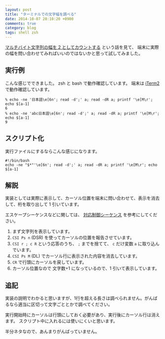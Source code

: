 ```yaml
---
layout: post
title: "ターミナルでの文字幅を調べる"
date: 2014-10-07 20:10:20 +0900
comments: true
category: blog
tags: shell zsh
---
```

[マルチバイト文字列の幅を 2 としてカウントする](http://uwabami.junkhub.org/log/20141007.html#p01 "マルチバイト文字列の幅を 2 としてカウントする")
という話を見て、
端末に実際の幅を問い合わせてみればいいのではないかと思って試してみました。

<!--more-->

## 実行例

こんな感じでできました。
zsh と bash で動作確認しています。
端末は
[iTerm2](http://iterm2.com/ "iTerm2")
で動作確認しています。

```console
% echo -ne '日本語\e[6n'; read -d';' a; read -dR a; printf '\e[M\r'; echo $[a-1]
6
% echo -ne 'abc日本語\e[6n'; read -d';' a; read -dR a; printf '\e[M\r'; echo $[a-1]
9
```

## スクリプト化

実行ファイルにするならこんな感じになります。

```shell
#!/bin/bash
echo -ne "$*"'\e[6n'; read -d';' a; read -dR a; printf '\e[M\r'; echo $[a-1]
```

## 解説

実装としては実際に表示して、カーソル位置を端末に問い合わせて、表示を消去して、桁を取り出して 1 引いています。

エスケープシーケンスなどに関しては、
[対応制御シーケンス](http://ttssh2.sourceforge.jp/manual/ja/about/ctrlseq.html "対応制御シーケンス")
を参考にしてください。

1. まず文字列を表示しています。
2. `CSI Ps n` (DSR) を使ってカーソルの位置を報告させています。
3. `CSI r ; c R` という応答のうち、 `;` までを捨てて、 `c` だけ変数 `a` に取り込んでいます。
4. `CSI Ps M` (DL) でカーソル行に表示された内容を消去しています。
5. `CR` で行頭にカーソルを戻しています。
6. カーソル位置なので 文字数+1 になっているので、1 引いて表示しています。

## 追記

実装の説明でわかると思いますが、1行を超える長さは調べられません。がんばるなら適当に区切って文字ごととかで調べてください。

実行開始時にカーソルは行頭にしておく必要があり、実行後にカーソル行は消えます。
スクリプト中に入れるには使いにくいと思います。

半分ネタなので、あんまりがんばっていません。
